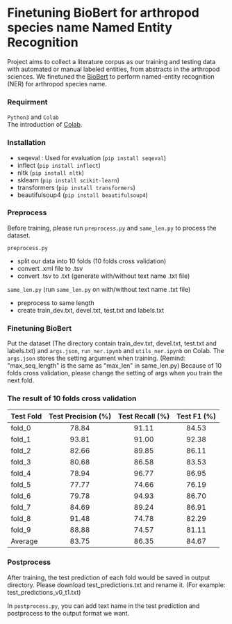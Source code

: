 # Finetuning BioBert for arthropod species name Named Entity Recognition

Project aims to collect a literature corpus as our training and testing data with automated or manual labeled entities, from abstracts in the arthropod sciences. We finetuned the [BioBert](https://github.com/dmis-lab/biobert-pytorch) to perform named-entity recognition (NER) for arthropod species name.


### Requirment
`Python3` and `Colab`<br>
The introduction of [Colab](https://colab.research.google.com/?utm_source=scs-index#scrollTo=5fCEDCU_qrC0).

### Installation
- seqeval : Used for evaluation (`pip install seqeval`)
- inflect (`pip install inflect`)
- nltk (`pip install nltk`)
- sklearn (`pip install scikit-learn`)
- transformers (`pip install transformers`)
- beautifulsoup4 (`pip install beautifulsoup4`)

### Preprocess
Before training, please run `preprocess.py` and `same_len.py` to process the dataset.

`preprocess.py`
- split our data into 10 folds (10 folds cross validation)
- convert .xml file to .tsv
- convert .tsv to .txt (generate with/without text name .txt file)

`same_len.py` (run `same_len.py` on with/without text name .txt file)
- preprocess to same length
- create train_dev.txt, devel.txt, test.txt and labels.txt

### Finetuning BioBert

Put the dataset (The directory contain train_dev.txt, devel.txt, test.txt and labels.txt) and `args.json`, `run_ner.ipynb` and `utils_ner.ipynb` on Colab.
The `args.json` stores the setting argument when training. (Remind: "max_seq_length" is the same as "max_len" in same_len.py) Because of 10 folds cross validation, please change the setting of args when you train the next fold.

### The result of 10 folds cross validation

| Test Fold      |    Test Precision (%)   |    Test Recall (%)   |    Test F1 (%)   |
|----------------|:-----------------------:|:--------------------:|:----------------:|
| fold_0         |          78.84          |         91.11        |       84.53      |
| fold_1         |          93.81          |         91.00        |       92.38      |
| fold_2         |          82.66          |         89.85        |       86.11      |
| fold_3         |          80.68          |         86.58        |       83.53      |
| fold_4         |          78.94          |         96.77        |       86.95      |
| fold_5         |          77.77          |         74.66        |       76.19      |
| fold_6         |          79.78          |         94.93        |       86.70      |
| fold_7         |          84.69          |         89.24        |       86.91      |
| fold_8         |          91.48          |         74.78        |       82.29      |
| fold_9         |          88.88          |         74.57        |       81.11      |
| Average        |          83.75          |         86.35        |       84.67      |

### Postprocess

After training, the test prediction of each fold would be saved in output directory. Please download test_predictions.txt and rename it. (For example: test_predictions_v0_t1.txt)

In `postprocess.py`, you can add text name in the test prediction and postprocess to the output format we want.